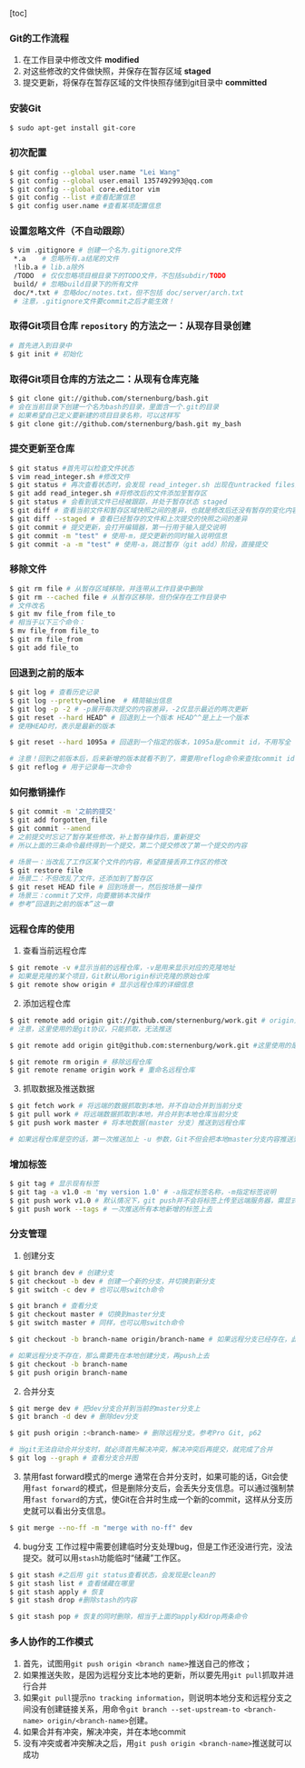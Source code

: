 
[toc]
### Git的工作流程
1. 在工作目录中修改文件 **modified**
2. 对这些修改的文件做快照，并保存在暂存区域 **staged**
3. 提交更新，将保存在暂存区域的文件快照存储到git目录中 **committed**

### 安装Git
```sh
$ sudo apt-get install git-core
```
### 初次配置 
```sh
$ git config --global user.name "Lei Wang"
$ git config --global user.email 1357492993@qq.com
$ git config --global core.editor vim
$ git config --list #查看配置信息
$ git config user.name #查看某项配置信息
```
### 设置忽略文件（不自动跟踪）
```sh
$ vim .gitignore # 创建一个名为.gitignore文件
 *.a	# 忽略所有.a结尾的文件
 !lib.a # lib.a除外
 /TODO	# 仅仅忽略项目根目录下的TODO文件，不包括subdir/TODO
 build/ # 忽略build目录下的所有文件
 doc/*.txt # 忽略doc/notes.txt，但不包括 doc/server/arch.txt
 # 注意，.gitignore文件要commit之后才能生效！
```

### 取得Git项目仓库 `repository` 的方法之一：从现存目录创建
```sh
# 首先进入到目录中
$ git init # 初始化
```
### 取得Git项目仓库的方法之二：从现有仓库克隆
```sh
$ git clone git://github.com/sternenburg/bash.git
# 会在当前目录下创建一个名为bash的目录，里面含一个.git的目录
# 如果希望自己定义要新建的项目目录名称，可以这样写
$ git clone git://github.com/sternenburg/bash.git my_bash
```
### 提交更新至仓库
```sh
$ git status #首先可以检查文件状态
$ vim read_integer.sh #修改文件
$ git status # 再次查看状态时，会发现 read_integer.sh 出现在untracked files里
$ git add read_integer.sh #将修改后的文件添加至暂存区
$ git status # 会看到该文件已经被跟踪，并处于暂存状态 staged
$ git diff # 查看当前文件和暂存区域快照之间的差异，也就是修改后还没有暂存的变化内容
$ git diff --staged # 查看已经暂存的文件和上次提交的快照之间的差异
$ git commit # 提交更新，会打开编辑器，第一行用于输入提交说明
$ git commit -m "test" # 使用-m，提交更新的同时输入说明信息
$ git commit -a -m "test" # 使用-a，跳过暂存（git add）阶段，直接提交
```
### 移除文件
```sh
$ git rm file # 从暂存区域移除，并连带从工作目录中删除
$ git rm --cached file # 从暂存区移除，但仍保存在工作目录中
# 文件改名
$ git mv file_from file_to
# 相当于以下三个命令：
$ mv file_from file_to
$ git rm file_from
$ git add file_to
```
### 回退到之前的版本
```sh
$ git log # 查看历史记录
$ git log --pretty=oneline  # 精简输出信息
$ git log -p -2 # -p展开每次提交的内容差异，-2仅显示最近的两次更新
$ git reset --hard HEAD^ # 回退到上一个版本 HEAD^^是上上一个版本
# 使用HEAD时，表示是最新的版本

$ git reset --hard 1095a # 回退到一个指定的版本，1095a是commit id，不用写全

# 注意！回到之前版本后，后来新增的版本就看不到了，需要用reflog命令来查找commit id
$ git reflog # 用于记录每一次命令
```
### 如何撤销操作
```sh
$ git commit -m '之前的提交'
$ git add forgotten_file
$ git commit --amend
# 之前提交时忘记了暂存某些修改，补上暂存操作后，重新提交
# 所以上面的三条命令最终得到一个提交，第二个提交修改了第一个提交的内容

# 场景一：当改乱了工作区某个文件的内容，希望直接丢弃工作区的修改
$ git restore file
# 场景二：不但改乱了文件，还添加到了暂存区
$ git reset HEAD file # 回到场景一，然后按场景一操作
# 场景三：commit了文件，向要撤销本次操作
# 参考“回退到之前的版本”这一章
```
### 远程仓库的使用
1. 查看当前远程仓库
```sh
$ git remote -v #显示当前的远程仓库，-v是用来显示对应的克隆地址
# 如果是克隆的某个项目，Git默认用origin标识克隆的原始仓库
$ git remote show origin # 显示远程仓库的详细信息
```
2. 添加远程仓库
```sh
$ git remote add origin git://github.com/sternenburg/work.git # origin为远程仓库的默认叫法
# 注意，这里使用的是git协议，只能抓取，无法推送

$ git remote add origin git@github.com:sternenburg/work.git #这里使用的是ssh协议，可以推送。但是要生成SSH key，并在github上配置好 

$ git remote rm origin # 移除远程仓库
$ git remote rename origin work # 重命名远程仓库
```
3. 抓取数据及推送数据
```sh
$ git fetch work # 将远端的数据抓取到本地，并不自动合并到当前分支
$ git pull work # 将远端数据抓取到本地，并合并到本地仓库当前分支
$ git push work master # 将本地数据(master 分支）推送到远程仓库

# 如果远程仓库是空的话，第一次推送加上 -u 参数，Git不但会把本地master分支内容推送到远程新的master分支，还会将本地的master分支和远程的master分支关联起来，这样之后的推送和拉取就可以简化命令
```
### 增加标签
```sh
$ git tag # 显示现有标签
$ git tag -a v1.0 -m 'my version 1.0' # -a指定标签名称，-m指定标签说明
$ git push work v1.0 # 默认情况下，git push并不会将标签上传至远端服务器，需显式命令
$ git push work --tags # 一次推送所有本地新增的标签上去
```
### 分支管理
1. 创建分支
```sh
$ git branch dev # 创建分支
$ git checkout -b dev # 创建一个新的分支，并切换到新分支
$ git switch -c dev # 也可以用switch命令

$ git branch # 查看分支
$ git checkout master # 切换到master分支
$ git switch master # 同样，也可以用switch命令

$ git checkout -b branch-name origin/branch-name # 如果远程分支已经存在，此命令可以在本地创建和远程分支对应的分支，两个分支最好名称一致

# 如果远程分支不存在，那么需要先在本地创建分支，再push上去
$ git checkout -b branch-name
$ git push origin branch-name
```
2. 合并分支
```sh
$ git merge dev # 把dev分支合并到当前的master分支上
$ git branch -d dev # 删除dev分支

$ git push origin :<branch-name> # 删除远程分支。参考Pro Git, p62

# 当git无法自动合并分支时，就必须首先解决冲突，解决冲突后再提交，就完成了合并
$ git log --graph # 查看分支合并图
```
3. 禁用fast forward模式的merge
通常在合并分支时，如果可能的话，Git会使用`fast forward`的模式，但是删除分支后，会丢失分支信息。可以通过强制禁用`fast forward`的方式，使Git在合并时生成一个新的commit，这样从分支历史就可以看出分支信息。
```sh
$ git merge --no-ff -m "merge with no-ff" dev
```
4. bug分支
工作过程中需要创建临时分支处理bug，但是工作还没进行完，没法提交。就可以用`stash`功能临时“储藏”工作区。
```sh
$ git stash #之后用 git status查看状态，会发现是clean的
$ git stash list # 查看储藏在哪里
$ git stash apply # 恢复
$ git stash drop #删除stash的内容

$ git stash pop # 恢复的同时删除，相当于上面的apply和drop两条命令
```
### 多人协作的工作模式
1. 首先，试图用`git push origin <branch name>`推送自己的修改；
2. 如果推送失败，是因为远程分支比本地的更新，所以要先用`git pull`抓取并进行合并
3. 如果`git pull`提示`no tracking information`，则说明本地分支和远程分支之间没有创建链接关系，用命令`git branch --set-upstream-to <branch-name> origin/<branch-name>`创建。
4. 如果合并有冲突，解决冲突，并在本地commit
5. 没有冲突或者冲突解决之后，用`git push origin <branch-name>`推送就可以成功

